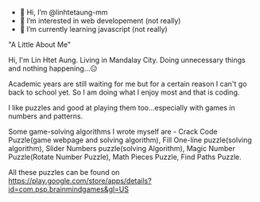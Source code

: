 - 👋 Hi, I’m @linhtetaung-mm
- 👀 I’m interested in web developement (not really)
- 🌱 I’m currently learning javascript (not really)

"A Little About Me"

Hi, I'm Lin Htet Aung. Living in Mandalay City. Doing unnecessary things and nothing happening...😑

Academic years are still waiting for me but for a certain reason I can't go back to school yet. So I am doing what I enjoy most and that is coding.

I like puzzles and good at playing them too...especially with games in numbers and patterns.

Some game-solving algorithms I wrote myself are - Crack Code Puzzle(game webpage and solving algorithm), Fill One-line puzzle(solving algorithm), Slider Numbers puzzle(solving Algorithm), Magic Number Puzzle(Rotate Number Puzzle), Math Pieces Puzzle, Find Paths Puzzle.

All these puzzles can be found on https://play.google.com/store/apps/details?id=com.psp.brainmindgames&gl=US

<!---
linhtetaung-mm/linhtetaung-mm is a ✨ special ✨ repository because its `README.md` (this file) appears on your GitHub profile.
You can click the Preview link to take a look at your changes.
--->
